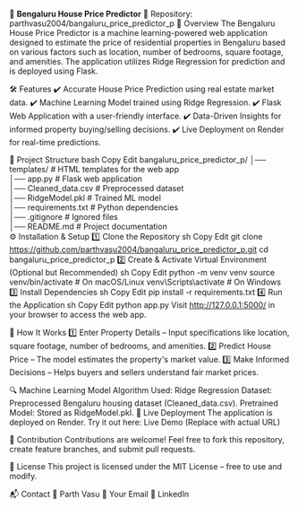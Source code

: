 🏡 **Bengaluru House Price Predictor**
🔗 Repository: parthvasu2004/bangaluru_price_predictor_p
🚀 Overview
The Bengaluru House Price Predictor is a machine learning-powered web application designed to estimate the price of residential properties in Bengaluru based on various factors such as location, number of bedrooms, square footage, and amenities. The application utilizes Ridge Regression for prediction and is deployed using Flask.

🛠️ Features
✔️ Accurate House Price Prediction using real estate market data.
✔️ Machine Learning Model trained using Ridge Regression.
✔️ Flask Web Application with a user-friendly interface.
✔️ Data-Driven Insights for informed property buying/selling decisions.
✔️ Live Deployment on Render for real-time predictions.

📂 Project Structure
bash
Copy
Edit
bangaluru_price_predictor_p/
│── templates/              # HTML templates for the web app  
│── app.py                  # Flask web application  
│── Cleaned_data.csv        # Preprocessed dataset  
│── RidgeModel.pkl          # Trained ML model  
│── requirements.txt        # Python dependencies  
│── .gitignore              # Ignored files  
│── README.md               # Project documentation  
⚙️ Installation & Setup
1️⃣ Clone the Repository
sh
Copy
Edit
git clone https://github.com/parthvasu2004/bangaluru_price_predictor_p.git
cd bangaluru_price_predictor_p
2️⃣ Create & Activate Virtual Environment (Optional but Recommended)
sh
Copy
Edit
python -m venv venv
source venv/bin/activate  # On macOS/Linux
venv\Scripts\activate     # On Windows
3️⃣ Install Dependencies
sh
Copy
Edit
pip install -r requirements.txt
4️⃣ Run the Application
sh
Copy
Edit
python app.py
Visit http://127.0.0.1:5000/ in your browser to access the web app.

🎯 How It Works
1️⃣ Enter Property Details – Input specifications like location, square footage, number of bedrooms, and amenities.
2️⃣ Predict House Price – The model estimates the property's market value.
3️⃣ Make Informed Decisions – Helps buyers and sellers understand fair market prices.

🔍 Machine Learning Model
Algorithm Used: Ridge Regression
Dataset: Preprocessed Bengaluru housing dataset (Cleaned_data.csv).
Pretrained Model: Stored as RidgeModel.pkl.
🔗 Live Deployment
The application is deployed on Render. Try it out here: Live Demo (Replace with actual URL)

🤝 Contribution
Contributions are welcome! Feel free to fork this repository, create feature branches, and submit pull requests.

📜 License
This project is licensed under the MIT License – free to use and modify.

📬 Contact
👤 Parth Vasu
📧 Your Email
🔗 LinkedIn
